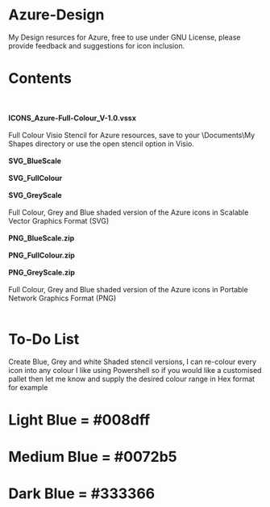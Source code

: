 # Azure-Design
My Design resurces for Azure, free to use under GNU License, please provide feedback and suggestions for icon inclusion.

<h1>Contents</h1>
<br></br>
<B>ICONS_Azure-Full-Colour_V-1.0.vssx </B>
<br></br>
Full Colour Visio Stencil for Azure resources, save to your \Documents\My Shapes directory or use the open stencil option in Visio. 
<br></br>
<B>SVG_BlueScale</B><br></br>
<B>SVG_FullColour</B><br></br>
<B>SVG_GreyScale</B><br></br>
Full Colour, Grey and Blue shaded version of the Azure icons in Scalable Vector Graphics Format (SVG)
<br></br>
<B>PNG_BlueScale.zip</B><br></br>
<B>PNG_FullColour.zip</B><br></br>
<B>PNG_GreyScale.zip</B><br></br>
Full Colour, Grey and Blue shaded version of the Azure icons in Portable Network Graphics Format (PNG)
<br></br>
<h1>To-Do List</h1>
Create Blue, Grey and white Shaded stencil versions, I can re-colour every icon into any colour I like using Powershell so if you would like a customised pallet then let me know and supply the desired colour range in Hex format for example

# Light Blue  = #008dff
# Medium Blue = #0072b5
# Dark Blue   = #333366

